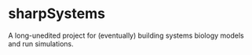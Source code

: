 sharpSystems
============
A long-unedited project for (eventually) building systems biology models and run
simulations.
